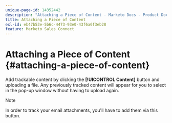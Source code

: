 ```yaml
---
unique-page-id: 14352442
description: "Attaching a Piece of Content - Marketo Docs - Product Documentation"
title: Attaching a Piece of Content
exl-id: eb47b53e-5b6c-4473-93e0-43f6a6f3eb28
feature: Marketo Sales Connect
---
```

# Attaching a Piece of Content {#attaching-a-piece-of-content}

Add trackable content by clicking the **[!UICONTROL Content]** button and uploading a file. Any previously tracked content will appear for you to select in the pop-up window without having to upload again.

>[!NOTE]
>
>In order to track your email attachments, you'll have to add them via this button.
